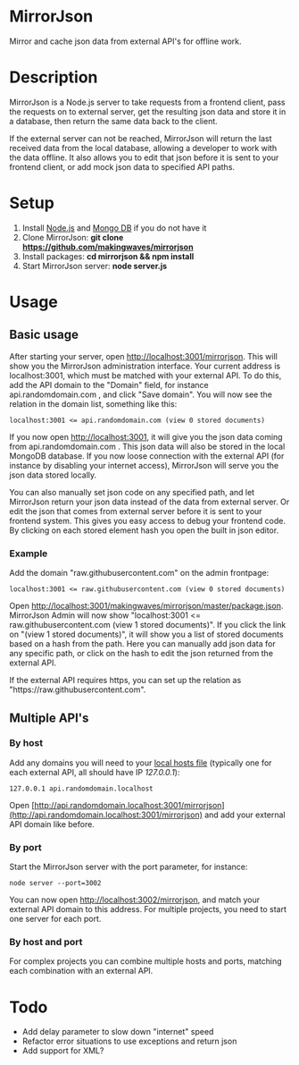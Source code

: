 MirrorJson
==========

Mirror and cache json data from external API's for offline work.

Description
===========

MirrorJson is a Node.js server to take requests from a frontend client, pass the requests on to external server,
get the resulting json data and store it in a database, then return the same data back to the client.

If the external server can not be reached, MirrorJson will return the last received data from the local database,
allowing a developer to work with the data offline. It also allows you to edit that json before it is sent to
your frontend client, or add mock json data to specified API paths.

Setup
=====

1. Install [Node.js](https://nodejs.org/en/download/) and [Mongo DB](https://docs.mongodb.com/manual/installation/) if you do not have it
2. Clone MirrorJson: **git clone https://github.com/makingwaves/mirrorjson**
3. Install packages: **cd mirrorjson && npm install**
4. Start MirrorJson server: **node server.js**

Usage
=====

Basic usage
-----------

After starting your server, open [http://localhost:3001/mirrorjson](http://localhost:3001/mirrorjson). This will show
you the MirrorJson administration interface. Your current address is localhost:3001, which must be matched with
your external API. To do this, add the API domain to the "Domain" field, for instance api.randomdomain.com , and
click "Save domain". You will now see the relation in the domain list, something like this:

    localhost:3001 <= api.randomdomain.com (view 0 stored documents)

If you now open [http://localhost:3001](http://localhost:3001), it will give you the json data coming from
api.randomdomain.com . This json data will also be stored in the local MongoDB database. If you now loose connection
with the external API (for instance by disabling your internet access), MirrorJson will serve you the json data
stored locally.

You can also manually set json code on any specified path, and let MirrorJson return your json data instead of
the data from external server. Or edit the json that comes from external server before it is sent to your frontend
system. This gives you easy access to debug your frontend code. By clicking on each stored element hash you open
the built in json editor.

### Example ###

Add the domain "raw.githubusercontent.com" on the admin frontpage:

    localhost:3001 <= raw.githubusercontent.com (view 0 stored documents)

Open [http://localhost:3001/makingwaves/mirrorjson/master/package.json](http://localhost:3001/makingwaves/mirrorjson/master/package.json).
MirrorJson Admin will now show "localhost:3001 <= raw.githubusercontent.com (view 1 stored documents)". If you click the
link on "(view 1 stored documents)", it will show you a list of stored documents based on a hash from the path.
Here you can manually add json data for any specific path, or click on the hash to edit the json returned from
the external API.

If the external API requires https, you can set up the relation as "https&#58;//raw.githubusercontent.com".

Multiple API's
--------------

### By host ###

Add any domains you will need to your [local hosts file](https://www.howtogeek.com/howto/27350/beginner-geek-how-to-edit-your-hosts-file/)
(typically one for each external API, all should have IP *127.0.0.1*):

    127.0.0.1 api.randomdomain.localhost

Open [http://api.randomdomain.localhost:3001/mirrorjson](http://api.randomdomain.localhost:3001/mirrorjson) and add your external
API domain like before.

### By port ###

Start the MirrorJson server with the port parameter, for instance:

    node server --port=3002

You can now open [http://localhost:3002/mirrorjson](http://localhost:3002/mirrorjson), and match your external API domain
to this address. For multiple projects, you need to start one server for each port.

### By host and port ###

For complex projects you can combine multiple hosts and ports, matching each combination with an external API.

Todo
====

* Add delay parameter to slow down "internet" speed
* Refactor error situations to use exceptions and return json
* Add support for XML?
